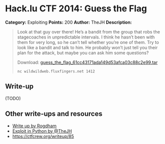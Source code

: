 # Hack.lu CTF 2014: Guess the Flag

**Category:** Exploiting
**Points:** 200
**Author:** TheJH
**Description:**

> Look at that guy over there! He’s a bandit from the group that robs the stagecoaches in unpredictable intervals. I think he hasn’t been with them for very long, so he can’t tell whether you’re one of them. Try to look like a bandit and talk to him. He probably won’t just tell you their plan for the attack, but maybe you can ask him some questions?
>
> Download: [guess_the_flag_61cc43171ada149d53afca03c88c2e99.tar](guess_the_flag_61cc43171ada149d53afca03c88c2e99.tar)
>
> `nc wildwildweb.fluxfingers.net 1412`

## Write-up

(TODO)

## Other write-ups and resources

* [Write up by Rogdham](http://r.rogdham.net/24)
* [Exploit in Python by @TheJH](thejh_exploit.py)
* <https://ctfcrew.org/writeup/85>
